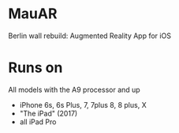 # MauAR
Berlin wall rebuild: Augmented Reality App for iOS

# Runs on
All models with the A9 processor and up
- iPhone 6s, 6s Plus, 7, 7plus 8, 8 plus, X
- "The iPad" (2017)
- all iPad Pro
